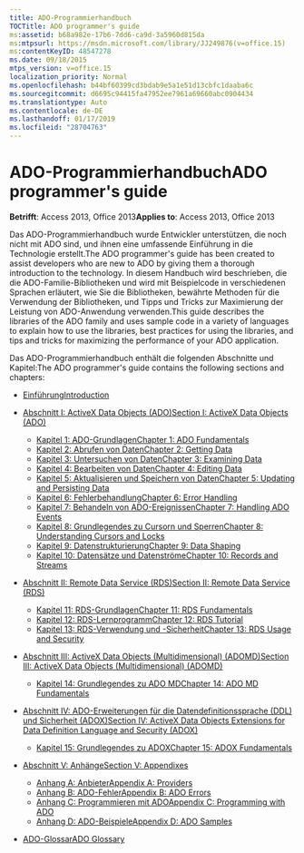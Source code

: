 ```yaml
---
title: ADO-Programmierhandbuch
TOCTitle: ADO programmer's guide
ms:assetid: b68a982e-17b6-7dd6-ca9d-3a5960d815da
ms:mtpsurl: https://msdn.microsoft.com/library/JJ249876(v=office.15)
ms:contentKeyID: 48547278
ms.date: 09/18/2015
mtps_version: v=office.15
localization_priority: Normal
ms.openlocfilehash: b44bf60399cd3bdab9e5a1e51d13cbfc1daaba6c
ms.sourcegitcommit: d6695c94415fa47952ee7961a69660abc0904434
ms.translationtype: Auto
ms.contentlocale: de-DE
ms.lasthandoff: 01/17/2019
ms.locfileid: "28704763"
---
```

# <a name="ado-programmers-guide"></a><span data-ttu-id="4a203-102">ADO-Programmierhandbuch</span><span class="sxs-lookup"><span data-stu-id="4a203-102">ADO programmer's guide</span></span>

<span data-ttu-id="4a203-103">**Betrifft**: Access 2013, Office 2013</span><span class="sxs-lookup"><span data-stu-id="4a203-103">**Applies to**: Access 2013, Office 2013</span></span>

<span data-ttu-id="4a203-104">Das ADO-Programmierhandbuch wurde Entwickler unterstützen, die noch nicht mit ADO sind, und ihnen eine umfassende Einführung in die Technologie erstellt.</span><span class="sxs-lookup"><span data-stu-id="4a203-104">The ADO programmer's guide has been created to assist developers who are new to ADO by giving them a thorough introduction to the technology.</span></span> <span data-ttu-id="4a203-105">In diesem Handbuch wird beschrieben, die die ADO-Familie-Bibliotheken und wird mit Beispielcode in verschiedenen Sprachen erläutert, wie Sie die Bibliotheken, bewährte Methoden für die Verwendung der Bibliotheken, und Tipps und Tricks zur Maximierung der Leistung von ADO-Anwendung verwenden.</span><span class="sxs-lookup"><span data-stu-id="4a203-105">This guide describes the libraries of the ADO family and uses sample code in a variety of languages to explain how to use the libraries, best practices for using the libraries, and tips and tricks for maximizing the performance of your ADO application.</span></span>

<span data-ttu-id="4a203-106">Das ADO-Programmierhandbuch enthält die folgenden Abschnitte und Kapitel:</span><span class="sxs-lookup"><span data-stu-id="4a203-106">The ADO programmer's guide contains the following sections and chapters:</span></span>

- [<span data-ttu-id="4a203-107">Einführung</span><span class="sxs-lookup"><span data-stu-id="4a203-107">Introduction</span></span>](introduction-to-ado-programming.md)
  
- [<span data-ttu-id="4a203-108">Abschnitt I: ActiveX Data Objects (ADO)</span><span class="sxs-lookup"><span data-stu-id="4a203-108">Section I: ActiveX Data Objects (ADO)</span></span>](section-i-activex-data-objects.md)
    
    - [<span data-ttu-id="4a203-109">Kapitel 1: ADO-Grundlagen</span><span class="sxs-lookup"><span data-stu-id="4a203-109">Chapter 1: ADO Fundamentals</span></span>](chapter-1-ado-fundamentals.md)
    - [<span data-ttu-id="4a203-110">Kapitel 2: Abrufen von Daten</span><span class="sxs-lookup"><span data-stu-id="4a203-110">Chapter 2: Getting Data</span></span>](chapter-2-getting-data.md)
    - [<span data-ttu-id="4a203-111">Kapitel 3: Untersuchen von Daten</span><span class="sxs-lookup"><span data-stu-id="4a203-111">Chapter 3: Examining Data</span></span>](chapter-3-examining-data.md)
    - [<span data-ttu-id="4a203-112">Kapitel 4: Bearbeiten von Daten</span><span class="sxs-lookup"><span data-stu-id="4a203-112">Chapter 4: Editing Data</span></span>](chapter-4-editing-data.md)
    - [<span data-ttu-id="4a203-113">Kapitel 5: Aktualisieren und Speichern von Daten</span><span class="sxs-lookup"><span data-stu-id="4a203-113">Chapter 5: Updating and Persisting Data</span></span>](chapter-5-updating-and-persisting-data.md)
    - [<span data-ttu-id="4a203-114">Kapitel 6: Fehlerbehandlung</span><span class="sxs-lookup"><span data-stu-id="4a203-114">Chapter 6: Error Handling</span></span>](chapter-6-error-handling.md)
    - [<span data-ttu-id="4a203-115">Kapitel 7: Behandeln von ADO-Ereignissen</span><span class="sxs-lookup"><span data-stu-id="4a203-115">Chapter 7: Handling ADO Events</span></span>](chapter-7-handling-ado-events.md)
    - [<span data-ttu-id="4a203-116">Kapitel 8: Grundlegendes zu Cursorn und Sperren</span><span class="sxs-lookup"><span data-stu-id="4a203-116">Chapter 8: Understanding Cursors and Locks</span></span>](chapter-8-understanding-cursors-and-locks.md)
    - [<span data-ttu-id="4a203-117">Kapitel 9: Datenstrukturierung</span><span class="sxs-lookup"><span data-stu-id="4a203-117">Chapter 9: Data Shaping</span></span>](chapter-9-data-shaping.md)
    - [<span data-ttu-id="4a203-118">Kapitel 10: Datensätze und Datenströme</span><span class="sxs-lookup"><span data-stu-id="4a203-118">Chapter 10: Records and Streams</span></span>](chapter-10-records-and-streams.md)

- [<span data-ttu-id="4a203-119">Abschnitt II: Remote Data Service (RDS)</span><span class="sxs-lookup"><span data-stu-id="4a203-119">Section II: Remote Data Service (RDS)</span></span>](section-ii-remote-data-service.md)
    
    - [<span data-ttu-id="4a203-120">Kapitel 11: RDS-Grundlagen</span><span class="sxs-lookup"><span data-stu-id="4a203-120">Chapter 11: RDS Fundamentals</span></span>](chapter-11-rds-fundamentals.md)
    - [<span data-ttu-id="4a203-121">Kapitel 12: RDS-Lernprogramm</span><span class="sxs-lookup"><span data-stu-id="4a203-121">Chapter 12: RDS Tutorial</span></span>](chapter-12-rds-tutorial.md)
    - [<span data-ttu-id="4a203-122">Kapitel 13: RDS-Verwendung und -Sicherheit</span><span class="sxs-lookup"><span data-stu-id="4a203-122">Chapter 13: RDS Usage and Security</span></span>](chapter-13-rds-usage-and-security.md)

- [<span data-ttu-id="4a203-123">Abschnitt III: ActiveX Data Objects (Multidimensional) (ADOMD)</span><span class="sxs-lookup"><span data-stu-id="4a203-123">Section III: ActiveX Data Objects (Multidimensional) (ADOMD)</span></span>](section-iii-ado-multidimensional-ado-md.md)
    
    - [<span data-ttu-id="4a203-124">Kapitel 14: Grundlegendes zu ADO MD</span><span class="sxs-lookup"><span data-stu-id="4a203-124">Chapter 14: ADO MD Fundamentals</span></span>](chapter-14-ado-md-fundamentals.md)

- [<span data-ttu-id="4a203-125">Abschnitt IV: ADO-Erweiterungen für die Datendefinitionssprache (DDL) und Sicherheit (ADOX)</span><span class="sxs-lookup"><span data-stu-id="4a203-125">Section IV: ActiveX Data Objects Extensions for Data Definition Language and Security (ADOX)</span></span>](section-iv-ado-extensions-for-data-definition-language-and-security-adox.md)
    
    - [<span data-ttu-id="4a203-126">Kapitel 15: Grundlegendes zu ADOX</span><span class="sxs-lookup"><span data-stu-id="4a203-126">Chapter 15: ADOX Fundamentals</span></span>](chapter-15-adox-fundamentals.md)

- [<span data-ttu-id="4a203-127">Abschnitt V: Anhänge</span><span class="sxs-lookup"><span data-stu-id="4a203-127">Section V: Appendixes</span></span>](section-v-appendixes.md)
    
    - [<span data-ttu-id="4a203-128">Anhang A: Anbieter</span><span class="sxs-lookup"><span data-stu-id="4a203-128">Appendix A: Providers</span></span>](appendix-a-providers.md)
    - [<span data-ttu-id="4a203-129">Anhang B: ADO-Fehler</span><span class="sxs-lookup"><span data-stu-id="4a203-129">Appendix B: ADO Errors</span></span>](appendix-b-ado-errors.md)
    - [<span data-ttu-id="4a203-130">Anhang C: Programmieren mit ADO</span><span class="sxs-lookup"><span data-stu-id="4a203-130">Appendix C: Programming with ADO</span></span>](appendix-c-programming-with-ado.md)
    - [<span data-ttu-id="4a203-131">Anhang D: ADO-Beispiele</span><span class="sxs-lookup"><span data-stu-id="4a203-131">Appendix D: ADO Samples</span></span>](appendix-d-ado-samples.md)

- [<span data-ttu-id="4a203-132">ADO-Glossar</span><span class="sxs-lookup"><span data-stu-id="4a203-132">ADO Glossary</span></span>](ado-glossary.md)

